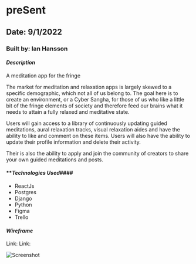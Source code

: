 # preSent

## Date: 9/1/2022

### Built by: Ian Hansson

#### **_Description_**
A meditation app for the fringe

The market for meditation and relaxation apps is largely skewed to a specific demographic, which not all of us belong to. The goal here is to create an environment, or a Cyber Sangha, for those of us who like a little bit of the fringe elements of society and therefore feed our brains what it needs to attain a fully relaxed and meditative state.

Users will gain access to a library of continuously updating guided meditations, aural relaxation tracks, visual relaxation aides and have the ability to like and comment on these items. Users will also have the ability to update their profile information and delete their activity.

Their is also the ability to apply and join the community of creators to share your own guided meditations and posts.

#### **_Technologies Used_####

 - ReactJs
 - Postgres
 - Django
 - Python
 - Figma
 - Trello

#### **_Wireframe_** ####

Link: 
Link: 

![Screenshot](ScreenShot.png)